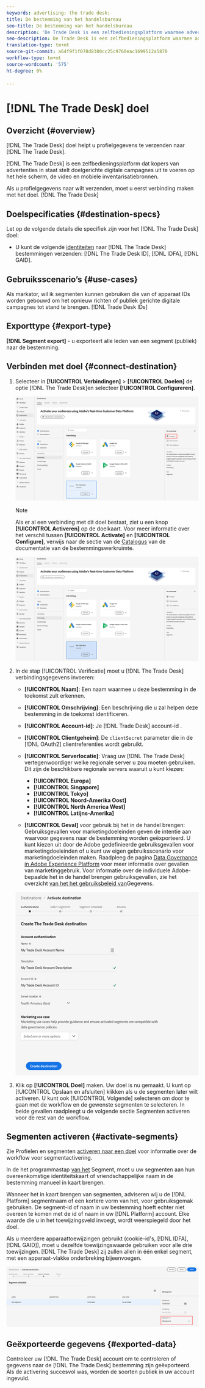 ```yaml
---
keywords: advertising; the trade desk;
title: De bestemming van het handelsbureau
seo-title: De bestemming van het handelsbureau
description: 'De Trade Desk is een zelfbedieningsplatform waarmee adverteerders doelgerichte digitale campagnes kunnen voeren op het hele scherm, de video en de mobiele voorraad. '
seo-description: De Trade Desk is een zelfbedieningsplatform waarmee adverteerders doelgerichte digitale campagnes kunnen voeren op het hele scherm, de video en de mobiele voorraad.
translation-type: tm+mt
source-git-commit: a64f9f1f078d8380cc25c9760eac1699512a5870
workflow-type: tm+mt
source-wordcount: '575'
ht-degree: 0%

---
```



# [!DNL The Trade Desk] doel

## Overzicht {#overview}

[!DNL The Trade Desk] doel helpt u profielgegevens te verzenden naar [!DNL The Trade Desk].

[!DNL The Trade Desk] is een zelfbedieningsplatform dat kopers van advertenties in staat stelt doelgerichte digitale campagnes uit te voeren op het hele scherm, de video en mobiele inventarisatiebronnen.

Als u profielgegevens naar wilt verzenden, moet u eerst verbinding maken met het doel. [!DNL The Trade Desk]

## Doelspecificaties {#destination-specs}

Let op de volgende details die specifiek zijn voor het [!DNL The Trade Desk] doel:

* U kunt de volgende [identiteiten](../../identity-service/namespaces.md) naar [!DNL The Trade Desk] bestemmingen verzenden: [!DNL The Trade Desk ID], [!DNL IDFA], [!DNL GAID].

## Gebruiksscenario’s {#use-cases}

Als markator, wil ik segmenten kunnen gebruiken die van of apparaat IDs worden gebouwd om het opnieuw richten of publiek gerichte digitale campagnes tot stand te brengen. [!DNL Trade Desk IDs]

## Exporttype {#export-type}

**[!DNL Segment export]** - u exporteert alle leden van een segment (publiek) naar de bestemming.

## Verbinden met doel {#connect-destination}

1. Selecteer in **[!UICONTROL Verbindingen]** > **[!UICONTROL Doelen]** de optie [!DNL The Trade Desk]en selecteer **[!UICONTROL Configureren]**.

   ![Vorm de bestemming van de handelsbureau](assets/tradedesk-destination-configure.png)

   >[!NOTE]
   >
   >Als er al een verbinding met dit doel bestaat, ziet u een knop **[!UICONTROL Activeren]** op de doelkaart. Voor meer informatie over het verschil tussen **[!UICONTROL Activate]** en **[!UICONTROL Configure]**, verwijs naar de sectie van de [Catalogus](../destinations/destinations-workspace.md#catalog) van de documentatie van de bestemmingswerkruimte.
   >
   >![Activeer de bestemming van het handelsbureau](assets/tradedesk-destination-activate.png)

2. In de stap [!UICONTROL Verificatie] moet u [!DNL The Trade Desk] verbindingsgegevens invoeren:

   * **[!UICONTROL Naam]**: Een naam waarmee u deze bestemming in de toekomst zult erkennen.
   * **[!UICONTROL Omschrijving]**: Een beschrijving die u zal helpen deze bestemming in de toekomst identificeren.
   * **[!UICONTROL Account-id]**: Je [!DNL Trade Desk] account-id .
   * **[!UICONTROL Clientgeheim]**: De `clientSecret` parameter die in de [!DNL OAuth2] clientreferenties wordt gebruikt.
   * **[!UICONTROL Serverlocatie]**: Vraag uw [!DNL The Trade Desk] vertegenwoordiger welke regionale server u zou moeten gebruiken. Dit zijn de beschikbare regionale servers waaruit u kunt kiezen:

      * **[!UICONTROL Europa]**
      * **[!UICONTROL Singapore]**
      * **[!UICONTROL Tokyo]**
      * **[!UICONTROL Noord-Amerika Oost]**
      * **[!UICONTROL North America West]**
      * **[!UICONTROL Latijns-Amerika]**
   * **[!UICONTROL Geval]** voor gebruik bij het in de handel brengen: Gebruiksgevallen voor marketingdoeleinden geven de intentie aan waarvoor gegevens naar de bestemming worden geëxporteerd. U kunt kiezen uit door de Adobe gedefinieerde gebruiksgevallen voor marketingdoeleinden of u kunt uw eigen gebruiksscenario voor marketingdoeleinden maken. Raadpleeg de pagina [Data Governance in Adobe Experience Platform](../privacy/data-governance-overview.md#destinations) voor meer informatie over gevallen van marketinggebruik. Voor informatie over de individuele Adobe-bepaalde het in de handel brengen gebruiksgevallen, zie het overzicht [van het het gebruiksbeleid van](../../data-governance/policies/overview.md#core-actions)Gegevens.

   ![De Stap van de Authentificatie van de Handelsdesk](assets/tradedesk-destination-authentication.png)

3. Klik op **[!UICONTROL Doel]** maken. Uw doel is nu gemaakt. U kunt op [!UICONTROL Opslaan en afsluiten] klikken als u de segmenten later wilt activeren. U kunt ook [!UICONTROL Volgende] selecteren om door te gaan met de workflow en de gewenste segmenten te selecteren. In beide gevallen raadpleegt u de volgende sectie Segmenten [](#activate-segments)activeren voor de rest van de workflow.

## Segmenten activeren {#activate-segments}

Zie Profielen en segmenten [activeren naar een doel](activate-destinations.md#select-attributes) voor informatie over de workflow voor segmentactivering.

In de het programmastap [van het](activate-destinations.md#segment-schedule) Segment, moet u uw segmenten aan hun overeenkomstige identiteitskaart of vriendschappelijke naam in de bestemming manueel in kaart brengen.

Wanneer het in kaart brengen van segmenten, adviseren wij u de [!DNL Platform] segmentnaam of een kortere vorm van het, voor gebruiksgemak gebruiken. De segment-id of naam in uw bestemming hoeft echter niet overeen te komen met de id of naam in uw [!DNL Platform] account. Elke waarde die u in het toewijzingsveld invoegt, wordt weerspiegeld door het doel.

Als u meerdere apparaattoewijzingen gebruikt (cookie-id&#39;s, [!DNL IDFA], [!DNL GAID]), moet u dezelfde toewijzingswaarde gebruiken voor alle drie toewijzingen. [!DNL The Trade Desk] zij zullen allen in één enkel segment, met een apparaat-vlakke onderbreking bijeenvoegen.

![Id voor segmenttoewijzing](assets/segment-mapping-id.png)


## Geëxporteerde gegevens {#exported-data}

Controleer uw [!DNL The Trade Desk] account om te controleren of gegevens naar de [!DNL The Trade Desk] bestemming zijn geëxporteerd. Als de activering succesvol was, worden de soorten publiek in uw account ingevuld.
